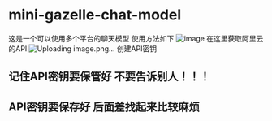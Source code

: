 # mini-gazelle-chat-model
这是一个可以使用多个平台的聊天模型
使用方法如下
![image](https://github.com/user-attachments/assets/b4896f2c-6b31-44f6-9315-430537cc7f9a)
在这里获取阿里云的API
![Uploading image.png…]()
创建API密钥
## 记住API密钥要保管好 不要告诉别人！！！
## API密钥要保存好 后面差找起来比较麻烦
